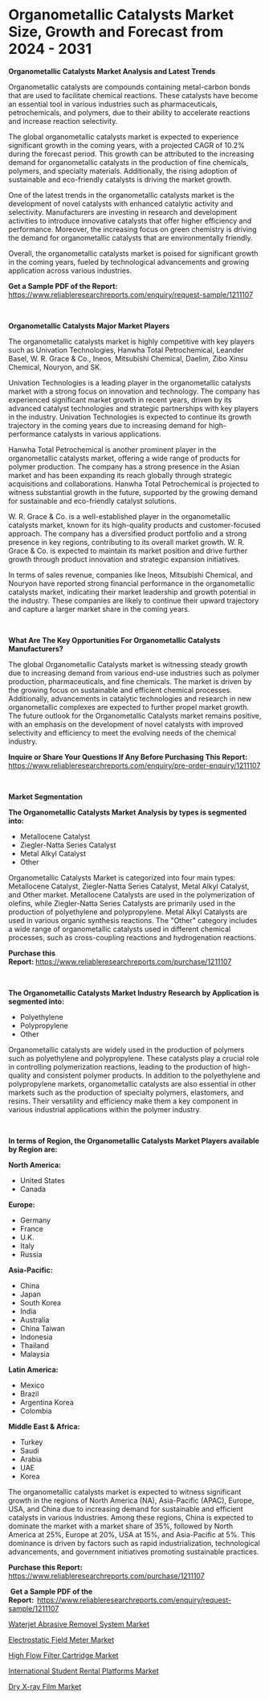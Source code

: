 <p><h1>Organometallic Catalysts Market Size, Growth and Forecast from 2024 - 2031</h1></p><p><strong>Organometallic Catalysts Market Analysis and Latest Trends</strong></p>
<p><p>Organometallic catalysts are compounds containing metal-carbon bonds that are used to facilitate chemical reactions. These catalysts have become an essential tool in various industries such as pharmaceuticals, petrochemicals, and polymers, due to their ability to accelerate reactions and increase reaction selectivity.</p><p>The global organometallic catalysts market is expected to experience significant growth in the coming years, with a projected CAGR of 10.2% during the forecast period. This growth can be attributed to the increasing demand for organometallic catalysts in the production of fine chemicals, polymers, and specialty materials. Additionally, the rising adoption of sustainable and eco-friendly catalysts is driving the market growth.</p><p>One of the latest trends in the organometallic catalysts market is the development of novel catalysts with enhanced catalytic activity and selectivity. Manufacturers are investing in research and development activities to introduce innovative catalysts that offer higher efficiency and performance. Moreover, the increasing focus on green chemistry is driving the demand for organometallic catalysts that are environmentally friendly.</p><p>Overall, the organometallic catalysts market is poised for significant growth in the coming years, fueled by technological advancements and growing application across various industries.</p></p>
<p><strong>Get a Sample PDF of the Report:&nbsp;</strong> <a href="https://www.reliableresearchreports.com/enquiry/request-sample/1211107">https://www.reliableresearchreports.com/enquiry/request-sample/1211107</a></p>
<p>&nbsp;</p>
<p><strong>Organometallic Catalysts Major Market Players</strong></p>
<p><p>The organometallic catalysts market is highly competitive with key players such as Univation Technologies, Hanwha Total Petrochemical, Leander Basel, W. R. Grace & Co., Ineos, Mitsubishi Chemical, Daelim, Zibo Xinsu Chemical, Nouryon, and SK.</p><p>Univation Technologies is a leading player in the organometallic catalysts market with a strong focus on innovation and technology. The company has experienced significant market growth in recent years, driven by its advanced catalyst technologies and strategic partnerships with key players in the industry. Univation Technologies is expected to continue its growth trajectory in the coming years due to increasing demand for high-performance catalysts in various applications.</p><p>Hanwha Total Petrochemical is another prominent player in the organometallic catalysts market, offering a wide range of products for polymer production. The company has a strong presence in the Asian market and has been expanding its reach globally through strategic acquisitions and collaborations. Hanwha Total Petrochemical is projected to witness substantial growth in the future, supported by the growing demand for sustainable and eco-friendly catalyst solutions.</p><p>W. R. Grace & Co. is a well-established player in the organometallic catalysts market, known for its high-quality products and customer-focused approach. The company has a diversified product portfolio and a strong presence in key regions, contributing to its overall market growth. W. R. Grace & Co. is expected to maintain its market position and drive further growth through product innovation and strategic expansion initiatives.</p><p>In terms of sales revenue, companies like Ineos, Mitsubishi Chemical, and Nouryon have reported strong financial performance in the organometallic catalysts market, indicating their market leadership and growth potential in the industry. These companies are likely to continue their upward trajectory and capture a larger market share in the coming years.</p></p>
<p>&nbsp;</p>
<p><strong>What Are The Key Opportunities For Organometallic Catalysts Manufacturers?</strong></p>
<p><p>The global Organometallic Catalysts market is witnessing steady growth due to increasing demand from various end-use industries such as polymer production, pharmaceuticals, and fine chemicals. The market is driven by the growing focus on sustainable and efficient chemical processes. Additionally, advancements in catalytic technologies and research in new organometallic complexes are expected to further propel market growth. The future outlook for the Organometallic Catalysts market remains positive, with an emphasis on the development of novel catalysts with improved selectivity and efficiency to meet the evolving needs of the chemical industry.</p></p>
<p><strong>Inquire or Share Your Questions If Any Before Purchasing This Report:</strong> <a href="https://www.reliableresearchreports.com/enquiry/pre-order-enquiry/1211107">https://www.reliableresearchreports.com/enquiry/pre-order-enquiry/1211107</a></p>
<p>&nbsp;</p>
<p><strong>Market Segmentation</strong></p>
<p><strong>The Organometallic Catalysts Market Analysis by types is segmented into:</strong></p>
<p><ul><li>Metallocene Catalyst</li><li>Ziegler-Natta Series Catalyst</li><li>Metal Alkyl Catalyst</li><li>Other</li></ul></p>
<p><p>Organometallic Catalysts Market is categorized into four main types: Metallocene Catalyst, Ziegler-Natta Series Catalyst, Metal Alkyl Catalyst, and Other market. Metallocene Catalysts are used in the polymerization of olefins, while Ziegler-Natta Series Catalysts are primarily used in the production of polyethylene and polypropylene. Metal Alkyl Catalysts are used in various organic synthesis reactions. The "Other" category includes a wide range of organometallic catalysts used in different chemical processes, such as cross-coupling reactions and hydrogenation reactions.</p></p>
<p><strong>Purchase this Report:&nbsp;</strong><a href="https://www.reliableresearchreports.com/purchase/1211107">https://www.reliableresearchreports.com/purchase/1211107</a></p>
<p>&nbsp;</p>
<p><strong>The Organometallic Catalysts Market Industry Research by Application is segmented into:</strong></p>
<p><ul><li>Polyethylene</li><li>Polypropylene</li><li>Other</li></ul></p>
<p><p>Organometallic catalysts are widely used in the production of polymers such as polyethylene and polypropylene. These catalysts play a crucial role in controlling polymerization reactions, leading to the production of high-quality and consistent polymer products. In addition to the polyethylene and polypropylene markets, organometallic catalysts are also essential in other markets such as the production of specialty polymers, elastomers, and resins. Their versatility and efficiency make them a key component in various industrial applications within the polymer industry.</p></p>
<p>&nbsp;</p>
<p><strong>In terms of Region, the Organometallic Catalysts Market Players available by Region are:</strong></p>
<p>
    <p> <strong> North America: </strong>
        <ul>
            <li>United States</li>
            <li>Canada</li>
        </ul>
        </p> 
    <p> <strong> Europe: </strong>
        <ul>
            <li>Germany</li>
            <li>France</li>
            <li>U.K.</li>
            <li>Italy</li>
            <li>Russia</li>
        </ul>
        </p> 
    <p> <strong> Asia-Pacific: </strong>
        <ul>
            <li>China</li>
            <li>Japan</li>
            <li>South Korea</li>
            <li>India</li>
            <li>Australia</li>
            <li>China Taiwan</li>
            <li>Indonesia</li>
            <li>Thailand</li>
            <li>Malaysia</li>
        </ul>
        </p> 
    <p> <strong> Latin America: </strong>
        <ul>
            <li>Mexico</li>
            <li>Brazil</li>
            <li>Argentina Korea</li>
            <li>Colombia</li>
        </ul>
        </p> 
    <p> <strong> Middle East & Africa: </strong>
        <ul>
            <li>Turkey</li>
            <li>Saudi</li>
            <li>Arabia</li>
            <li>UAE</li>
            <li>Korea</li>
        </ul>
    </p>
    </p>
<p><p>The organometallic catalysts market is expected to witness significant growth in the regions of North America (NA), Asia-Pacific (APAC), Europe, USA, and China due to increasing demand for sustainable and efficient catalysts in various industries. Among these regions, China is expected to dominate the market with a market share of 35%, followed by North America at 25%, Europe at 20%, USA at 15%, and Asia-Pacific at 5%. This dominance is driven by factors such as rapid industrialization, technological advancements, and government initiatives promoting sustainable practices.</p></p>
<p><strong>Purchase this Report: </strong><a href="https://www.reliableresearchreports.com/purchase/1211107">https://www.reliableresearchreports.com/purchase/1211107</a></p>
<p>&nbsp;<strong>Get a Sample PDF of the Report:&nbsp;&nbsp;</strong><a href="https://www.reliableresearchreports.com/enquiry/request-sample/1211107">https://www.reliableresearchreports.com/enquiry/request-sample/1211107</a></p>
<p><strong></strong></p>
<p><p><a href="https://issuu.com/reportprime-2/docs/waterjet-abrasive-removel-system-market-size-2030.">Waterjet Abrasive Removel System Market</a></p><p><a href="https://github.com/lbird53714/Market-Research-Report-List-3/blob/main/electrostatic-field-meter-market.md">Electrostatic Field Meter Market</a></p><p><a href="https://github.com/mharielmesa/Market-Research-Report-List-2/blob/main/high-flow-filter-cartridge-market.md">High Flow Filter Cartridge Market</a></p><p><a href="https://issuu.com/reportprime-2/docs/international-student-rental-platforms-market-size">International Student Rental Platforms Market</a></p><p><a href="https://github.com/dringals/Market-Research-Report-List-2/blob/main/dry-x-ray-film-market.md">Dry X-ray Film Market</a></p></p>